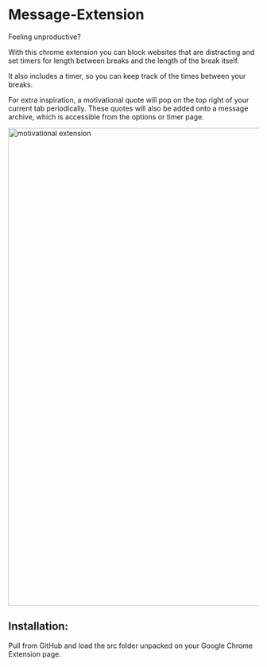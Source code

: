 # Message-Extension
Feeling unproductive? 

With this chrome extension you can block websites that are distracting and set timers for length between breaks and the length of the break itself. 

It also includes a timer, so you can keep track of the times between your breaks. 

For extra inspiration, a motivational quote will pop on the top right of your current tab periodically. These quotes will also be added onto a message archive, which is accessible from the options or timer page.

<img width="960" alt="motivational extension" src="https://user-images.githubusercontent.com/42393264/50673405-34622580-0f92-11e9-80b1-4a0cf1e3fb20.PNG">

## Installation:
Pull from GitHub and load the src folder unpacked on your Google Chrome Extension page.
